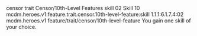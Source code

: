 <ability>
  <metadata>
    <class>censor</class>
    <feature_type>trait</feature_type>
    <file_dpath>Censor/10th-Level Features</file_dpath>
    <item_id>skill</item_id>
    <item_index>02</item_index>
    <item_name>Skill</item_name>
    <level>10</level>
    <scc>mcdm.heroes.v1:feature.trait.censor.10th-level-feature:skill</scc>
    <scdc>1.1.1:6.1.7.4:02</scdc>
    <source>mcdm.heroes.v1</source>
    <type>feature/trait/censor/10th-level-feature</type>
  </metadata>
  <effects>
    <effect type="mundane">You gain one skill of your choice.</effect>
  </effects>
</ability>
